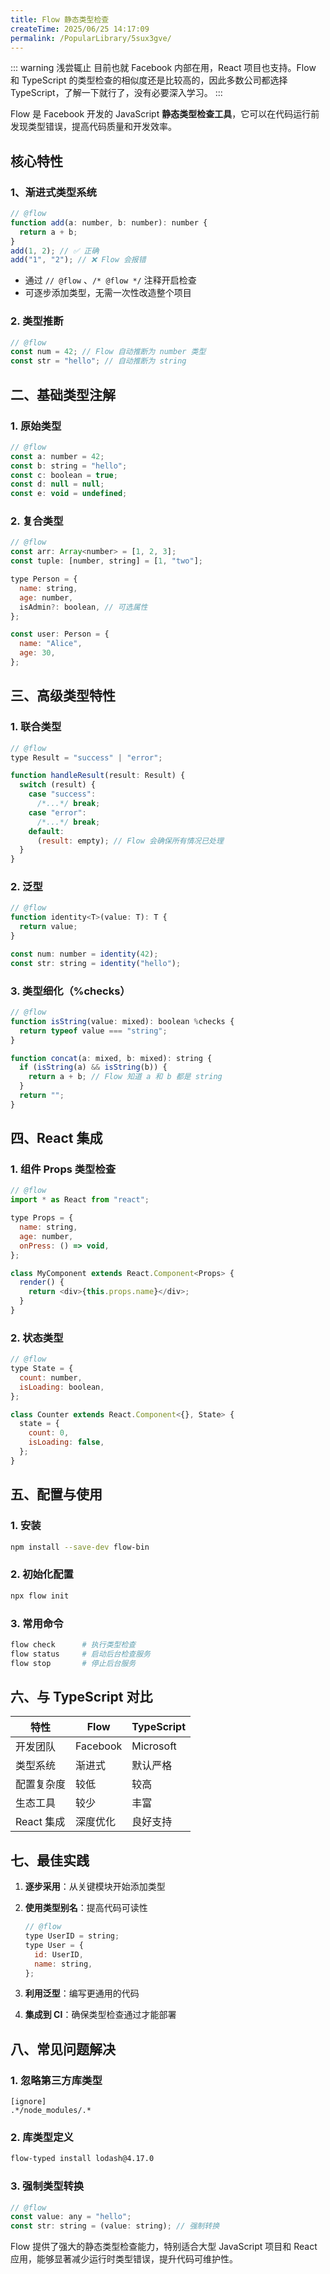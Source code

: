 ```yaml
---
title: Flow 静态类型检查
createTime: 2025/06/25 14:17:09
permalink: /PopularLibrary/5sux3gve/
---
```


::: warning 浅尝辄止
目前也就 Facebook 内部在用，React 项目也支持。Flow 和 TypeScript 的类型检查的相似度还是比较高的，因此多数公司都选择 TypeScript，了解一下就行了，没有必要深入学习。
:::

Flow 是 Facebook 开发的 JavaScript **静态类型检查工具**，它可以在代码运行前发现类型错误，提高代码质量和开发效率。

## 核心特性

### 1、渐进式类型系统

```javascript
// @flow
function add(a: number, b: number): number {
  return a + b;
}
add(1, 2); // ✅ 正确
add("1", "2"); // ❌ Flow 会报错
```

- 通过 `// @flow` 、`/* @flow */` 注释开启检查
- 可逐步添加类型，无需一次性改造整个项目

### 2. 类型推断

```javascript
// @flow
const num = 42; // Flow 自动推断为 number 类型
const str = "hello"; // 自动推断为 string
```

## 二、基础类型注解

### 1. 原始类型

```javascript
// @flow
const a: number = 42;
const b: string = "hello";
const c: boolean = true;
const d: null = null;
const e: void = undefined;
```

### 2. 复合类型

```javascript
// @flow
const arr: Array<number> = [1, 2, 3];
const tuple: [number, string] = [1, "two"];

type Person = {
  name: string,
  age: number,
  isAdmin?: boolean, // 可选属性
};

const user: Person = {
  name: "Alice",
  age: 30,
};
```

## 三、高级类型特性

### 1. 联合类型

```javascript
// @flow
type Result = "success" | "error";

function handleResult(result: Result) {
  switch (result) {
    case "success":
      /*...*/ break;
    case "error":
      /*...*/ break;
    default:
      (result: empty); // Flow 会确保所有情况已处理
  }
}
```

### 2. 泛型

```javascript
// @flow
function identity<T>(value: T): T {
  return value;
}

const num: number = identity(42);
const str: string = identity("hello");
```

### 3. 类型细化（%checks）

```javascript
// @flow
function isString(value: mixed): boolean %checks {
  return typeof value === "string";
}

function concat(a: mixed, b: mixed): string {
  if (isString(a) && isString(b)) {
    return a + b; // Flow 知道 a 和 b 都是 string
  }
  return "";
}
```

## 四、React 集成

### 1. 组件 Props 类型检查

```javascript
// @flow
import * as React from "react";

type Props = {
  name: string,
  age: number,
  onPress: () => void,
};

class MyComponent extends React.Component<Props> {
  render() {
    return <div>{this.props.name}</div>;
  }
}
```

### 2. 状态类型

```javascript
// @flow
type State = {
  count: number,
  isLoading: boolean,
};

class Counter extends React.Component<{}, State> {
  state = {
    count: 0,
    isLoading: false,
  };
}
```

## 五、配置与使用

### 1. 安装

```bash
npm install --save-dev flow-bin
```

### 2. 初始化配置

```bash
npx flow init
```

### 3. 常用命令

```bash
flow check      # 执行类型检查
flow status     # 启动后台检查服务
flow stop       # 停止后台服务
```

## 六、与 TypeScript 对比

| 特性       | Flow     | TypeScript |
| ---------- | -------- | ---------- |
| 开发团队   | Facebook | Microsoft  |
| 类型系统   | 渐进式   | 默认严格   |
| 配置复杂度 | 较低     | 较高       |
| 生态工具   | 较少     | 丰富       |
| React 集成 | 深度优化 | 良好支持   |

## 七、最佳实践

1. **逐步采用**：从关键模块开始添加类型
2. **使用类型别名**：提高代码可读性

   ```javascript
   // @flow
   type UserID = string;
   type User = {
     id: UserID,
     name: string,
   };
   ```

3. **利用泛型**：编写更通用的代码
4. **集成到 CI**：确保类型检查通过才能部署

## 八、常见问题解决

### 1. 忽略第三方库类型

```text title=".flowconfig"
[ignore]
.*/node_modules/.*
```

### 2. 库类型定义

```bash
flow-typed install lodash@4.17.0
```

### 3. 强制类型转换

```javascript
// @flow
const value: any = "hello";
const str: string = (value: string); // 强制转换
```

Flow 提供了强大的静态类型检查能力，特别适合大型 JavaScript 项目和 React 应用，能够显著减少运行时类型错误，提升代码可维护性。
